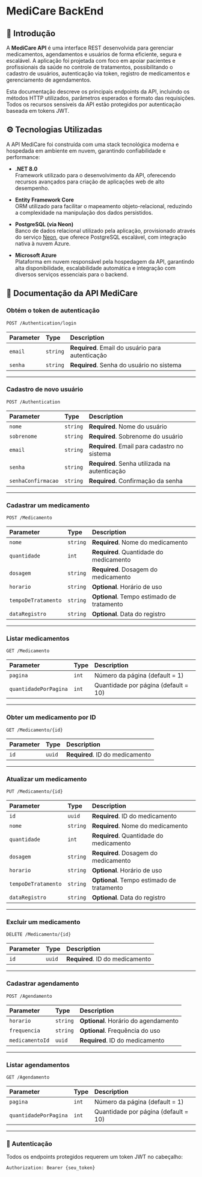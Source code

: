 # MediCare BackEnd

## 📘 Introdução

A **MediCare API** é uma interface REST desenvolvida para gerenciar medicamentos, agendamentos e usuários de forma eficiente, segura e escalável. A aplicação foi projetada com foco em apoiar pacientes e profissionais da saúde no controle de tratamentos, possibilitando o cadastro de usuários, autenticação via token, registro de medicamentos e gerenciamento de agendamentos.

Esta documentação descreve os principais endpoints da API, incluindo os métodos HTTP utilizados, parâmetros esperados e formato das requisições. Todos os recursos sensíveis da API estão protegidos por autenticação baseada em tokens JWT.

## ⚙️ Tecnologias Utilizadas

A API MediCare foi construída com uma stack tecnológica moderna e hospedada em ambiente em nuvem, garantindo confiabilidade e performance:

- **.NET 8.0**  
  Framework utilizado para o desenvolvimento da API, oferecendo recursos avançados para criação de aplicações web de alto desempenho.

- **Entity Framework Core**  
  ORM utilizado para facilitar o mapeamento objeto-relacional, reduzindo a complexidade na manipulação dos dados persistidos.

- **PostgreSQL (via Neon)**  
  Banco de dados relacional utilizado pela aplicação, provisionado através do serviço [Neon](https://neon.tech), que oferece PostgreSQL escalável, com integração nativa à nuvem Azure.

- **Microsoft Azure**  
  Plataforma em nuvem responsável pela hospedagem da API, garantindo alta disponibilidade, escalabilidade automática e integração com diversos serviços essenciais para o backend.


## 📘 Documentação da API MediCare

### Obtém o token de autenticação

```http
POST /Authentication/login
```

| Parameter  | Type     | Description                                        |
|:-----------|:---------|:---------------------------------------------------|
| `email`    | `string` | **Required**. Email do usuário para autenticação   |
| `senha`    | `string` | **Required**. Senha do usuário no sistema          |

---

### Cadastro de novo usuário

```http
POST /Authentication
```

| Parameter           | Type     | Description                                        |
|:--------------------|:---------|:---------------------------------------------------|
| `nome`              | `string` | **Required**. Nome do usuário                      |
| `sobrenome`         | `string` | **Required**. Sobrenome do usuário                 |
| `email`             | `string` | **Required**. Email para cadastro no sistema       |
| `senha`             | `string` | **Required**. Senha utilizada na autenticação      |
| `senhaConfirmacao`  | `string` | **Required**. Confirmação da senha                 |

---

### Cadastrar um medicamento

```http
POST /Medicamento
```

| Parameter           | Type     | Description                                        |
|:--------------------|:---------|:---------------------------------------------------|
| `nome`              | `string` | **Required**. Nome do medicamento                  |
| `quantidade`        | `int`    | **Required**. Quantidade do medicamento            |
| `dosagem`           | `string` | **Required**. Dosagem do medicamento               |
| `horario`           | `string` | **Optional**. Horário de uso                       |
| `tempoDeTratamento` | `string` | **Optional**. Tempo estimado de tratamento         |
| `dataRegistro`      | `string` | **Optional**. Data do registro                     |

---

### Listar medicamentos

```http
GET /Medicamento
```

| Parameter              | Type     | Description                                |
|:------------------------|:---------|:--------------------------------------------|
| `pagina`               | `int`    | Número da página (default = 1)              |
| `quantidadePorPagina`  | `int`    | Quantidade por página (default = 10)        |

---

### Obter um medicamento por ID

```http
GET /Medicamento/{id}
```

| Parameter | Type     | Description                        |
|:----------|:---------|:-----------------------------------|
| `id`      | `uuid`   | **Required**. ID do medicamento    |

---

### Atualizar um medicamento

```http
PUT /Medicamento/{id}
```

| Parameter           | Type     | Description                                        |
|:--------------------|:---------|:---------------------------------------------------|
| `id`                | `uuid`   | **Required**. ID do medicamento                    |
| `nome`              | `string` | **Required**. Nome do medicamento                  |
| `quantidade`        | `int`    | **Required**. Quantidade do medicamento            |
| `dosagem`           | `string` | **Required**. Dosagem do medicamento               |
| `horario`           | `string` | **Optional**. Horário de uso                       |
| `tempoDeTratamento` | `string` | **Optional**. Tempo estimado de tratamento         |
| `dataRegistro`      | `string` | **Optional**. Data do registro                     |

---

### Excluir um medicamento

```http
DELETE /Medicamento/{id}
```

| Parameter | Type     | Description                        |
|:----------|:---------|:-----------------------------------|
| `id`      | `uuid`   | **Required**. ID do medicamento    |

---

### Cadastrar agendamento

```http
POST /Agendamento
```

| Parameter       | Type     | Description                            |
|:----------------|:---------|:----------------------------------------|
| `horario`       | `string` | **Optional**. Horário do agendamento    |
| `frequencia`    | `string` | **Optional**. Frequência do uso         |
| `medicamentoId` | `uuid`   | **Required**. ID do medicamento         |

---

### Listar agendamentos

```http
GET /Agendamento
```

| Parameter              | Type     | Description                                |
|:------------------------|:---------|:--------------------------------------------|
| `pagina`               | `int`    | Número da página (default = 1)              |
| `quantidadePorPagina`  | `int`    | Quantidade por página (default = 10)        |

---

### 🔐 Autenticação

Todos os endpoints protegidos requerem um token JWT no cabeçalho:

```http
Authorization: Bearer {seu_token}
```
